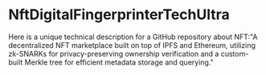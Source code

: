 # NftDigitalFingerprinterTechUltra
Here is a unique technical description for a GitHub repository about NFT:"A decentralized NFT marketplace built on top of IPFS and Ethereum, utilizing zk-SNARKs for privacy-preserving ownership verification and a custom-built Merkle tree for efficient metadata storage and querying."
